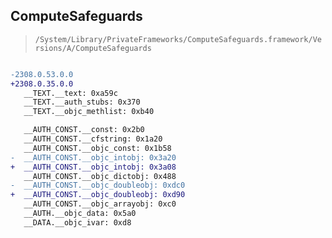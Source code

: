 ## ComputeSafeguards

> `/System/Library/PrivateFrameworks/ComputeSafeguards.framework/Versions/A/ComputeSafeguards`

```diff

-2308.0.53.0.0
+2308.0.35.0.0
   __TEXT.__text: 0xa59c
   __TEXT.__auth_stubs: 0x370
   __TEXT.__objc_methlist: 0xb40

   __AUTH_CONST.__const: 0x2b0
   __AUTH_CONST.__cfstring: 0x1a20
   __AUTH_CONST.__objc_const: 0x1b58
-  __AUTH_CONST.__objc_intobj: 0x3a20
+  __AUTH_CONST.__objc_intobj: 0x3a08
   __AUTH_CONST.__objc_dictobj: 0x488
-  __AUTH_CONST.__objc_doubleobj: 0xdc0
+  __AUTH_CONST.__objc_doubleobj: 0xd90
   __AUTH_CONST.__objc_arrayobj: 0xc0
   __AUTH.__objc_data: 0x5a0
   __DATA.__objc_ivar: 0xd8

```
